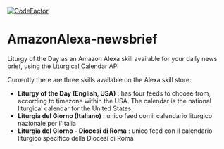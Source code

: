 [![CodeFactor](https://www.codefactor.io/repository/github/liturgical-calendar/amazonalexa-newsbrief/badge)](https://www.codefactor.io/repository/github/liturgical-calendar/amazonalexa-newsbrief)

# AmazonAlexa-newsbrief
Liturgy of the Day as an Amazon Alexa skill available for your daily news brief, using the Liturgical Calendar API

Currently there are three skills available on the Alexa skill store:

* **Liturgy of the Day (English, USA)** : has four feeds to choose from, according to timezone within the USA. The calendar is the national liturgical calendar for the United States.
* **Liturgia del Giorno (Italiano)** : unico feed con il calendario liturgico nazionale per l'Italia
* **Liturgia del Giorno - Diocesi di Roma** : unico feed con il calendario liturgico specifico della Diocesi di Roma
